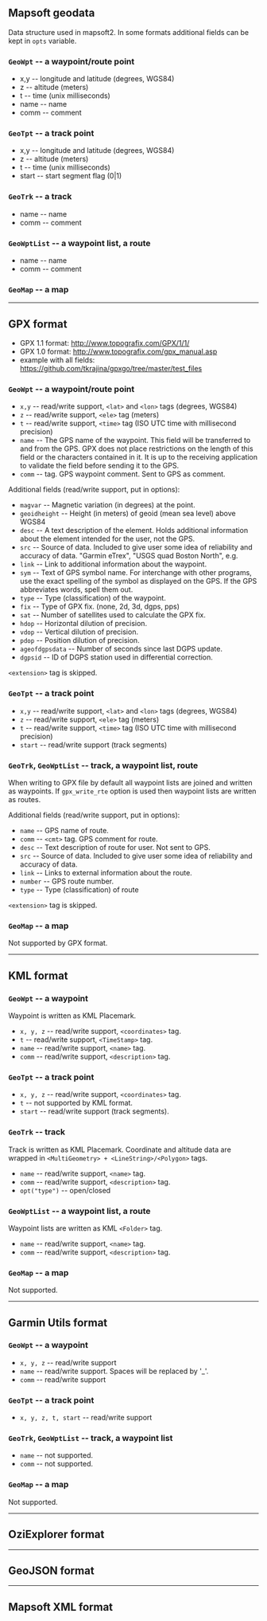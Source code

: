 ## Mapsoft geodata

Data structure used in mapsoft2. In some formats
additional fields can be kept in `opts` variable.

### `GeoWpt` -- a waypoint/route point
 * x,y -- longitude and latitude (degrees, WGS84)
 * z -- altitude (meters)
 * t -- time (unix milliseconds)
 * name  -- name
 * comm  -- comment

### `GeoTpt` -- a track point
 * x,y -- longitude and latitude (degrees, WGS84)
 * z -- altitude (meters)
 * t -- time (unix milliseconds)
 * start -- start segment flag (0|1)

### `GeoTrk` -- a track
 * name -- name
 * comm -- comment

### `GeoWptList` -- a waypoint list, a route
 * name -- name
 * comm -- comment

### `GeoMap` -- a map

----------
## GPX format

* GPX 1.1 format: http://www.topografix.com/GPX/1/1/
* GPX 1.0 format: http://www.topografix.com/gpx_manual.asp
* example with all fields: https://github.com/tkrajina/gpxgo/tree/master/test_files

### `GeoWpt` -- a waypoint/route point
 * `x,y`  -- read/write support, `<lat>` and `<lon>` tags (degrees, WGS84)
 * `z`    -- read/write support, `<ele>` tag (meters)
 * `t`    -- read/write support, `<time>` tag (ISO UTC time with millisecond precision)
 * `name` -- The GPS name of the waypoint. This field will be transferred to and from
   the GPS. GPX does not place restrictions on the length of this field or
   the characters contained in it. It is up to the receiving application to
   validate the field before sending it to the GPS.
 * `comm` -- <cmt> tag. GPS waypoint comment. Sent to GPS as comment.

Additional fields (read/write support, put in options):

 * `magvar` -- Magnetic variation (in degrees) at the point.
 * `geoidheight` -- Height (in meters) of geoid (mean sea level) above WGS84
 * `desc`  -- A text description of the element. Holds additional information
   about the element intended for the user, not the GPS.
 * `src` -- Source of data. Included to give user some idea of reliability
   and accuracy of data. "Garmin eTrex", "USGS quad Boston North", e.g.
 * `link` -- Link to additional information about the waypoint.
 * `sym` -- Text of GPS symbol name. For interchange with other programs,
   use the exact spelling of the symbol as displayed on the GPS. If the GPS
   abbreviates words, spell them out.
 * `type` -- Type (classification) of the waypoint.
 * `fix` -- Type of GPX fix. (none, 2d, 3d, dgps, pps)
 * `sat` -- Number of satellites used to calculate the GPX fix.
 * `hdop` -- Horizontal dilution of precision.
 * `vdop` -- Vertical dilution of precision.
 * `pdop` -- Position dilution of precision.
 * `ageofdgpsdata` -- Number of seconds since last DGPS update.
 * `dgpsid` -- ID of DGPS station used in differential correction.

`<extension>` tag is skipped.

### `GeoTpt` -- a track point
 * `x,y` -- read/write support, `<lat>` and `<lon>` tags (degrees, WGS84)
 * `z`   -- read/write support, `<ele>` tag (meters)
 * `t`   -- read/write support, `<time>` tag (ISO UTC time with millisecond precision)
 * `start` -- read/write support (track segments)

### `GeoTrk`, `GeoWptList` -- track, a waypoint list, route

When writing to GPX file by default all waypoint lists are joined and
written as waypoints. If `gpx_write_rte` option is used then waypoint
lists are written as routes.

Additional fields (read/write support, put in options):

 * `name` -- GPS name of route.
 * `comm` -- `<cmt>` tag. GPS comment for route.
 * `desc` -- Text description of route for user. Not sent to GPS.
 * `src` -- Source of data. Included to give user some idea of reliability
            and accuracy of data.
 * `link` -- Links to external information about the route.
 * `number` -- GPS route number.
 * `type` -- Type (classification) of route

`<extension>` tag is skipped.

### `GeoMap` -- a map

Not supported by GPX format.

----------
## KML format

### `GeoWpt` -- a waypoint
Waypoint is written as KML Placemark.
 * `x, y, z` -- read/write support, `<coordinates>` tag.
 * `t`       -- read/write support, `<TimeStamp>` tag.
 * `name`    -- read/write support, `<name>` tag.
 * `comm`    -- read/write support, `<description>` tag.

### `GeoTpt` -- a track point
 * `x, y, z` -- read/write support, `<coordinates>` tag.
 * `t`       -- not supported by KML format.
 * `start`   -- read/write support (track segments).

### `GeoTrk` -- track
Track is written as KML Placemark. Coordinate and altitude
data are wrapped in `<MultiGeometry> + <LineString>/<Polygon>`
tags.
 * `name`    -- read/write support, `<name>` tag.
 * `comm`    -- read/write support, `<description>` tag.
 * `opt("type")` -- open/closed

### `GeoWptList` -- a waypoint list, a route
Waypoint lists are written as KML `<Folder>` tag.
 * `name`    -- read/write support, `<name>` tag.
 * `comm`    -- read/write support, `<description>` tag.

### `GeoMap` -- a map

Not supported.

----------
## Garmin Utils format

### `GeoWpt` -- a waypoint
 * `x, y, z` -- read/write support
 * `name` -- read/write support. Spaces will be replaced by '_'.
 * `comm` -- read/write support

### `GeoTpt` -- a track point
 * `x, y, z, t, start` -- read/write support

### `GeoTrk`, `GeoWptList`  -- track, a waypoint list
 * `name`    -- not supported.
 * `comm`    -- not supported.

### `GeoMap` -- a map

Not supported.

----------
## OziExplorer format


----------
## GeoJSON format

----------
## Mapsoft XML format




